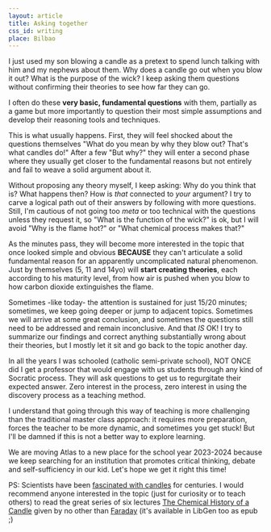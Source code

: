 ```yaml
---
layout: article
title: Asking together
css_id: writing
place: Bilbao
---
```


I just used my son blowing a candle as a pretext to spend lunch talking with him and my nephews about them. Why does a candle go out when you blow it out? What is the purpose of the wick? I keep asking them questions without confirming their theories to see how far they can go.  

I often do these **very basic, fundamental questions** with them, partially as a game but more importantly to question their most simple assumptions and develop their reasoning tools and techniques.

This is what usually happens. First, they will feel shocked about the questions themselves "What do you mean by why they blow out? That's what candles do!" After a few "But why?" they will enter a second phase where they usually get closer to the fundamental reasons but not entirely and fail to weave a solid argument about it. 

Without proposing any theory myself, I keep asking: Why do you think that is? What happens then? How is _that_ connected to _your_ argument? I try to carve a logical path out of their answers by following with more questions. Still, I'm cautious of not going too _meta_ or too technical with the questions unless they request it, so "What is the function of the wick?" is ok, but I will avoid "Why is the flame hot?" or "What chemical process makes that?"

As the minutes pass, they will become more interested in the topic that once looked simple and obvious **BECAUSE** they can't articulate a solid fundamental reason for an apparently uncomplicated natural phenomenon. Just by themselves (5, 11 and 14yo) will **start creating theories**, each according to his maturity level, from how air is pushed when you blow to how carbon dioxide extinguishes the flame. 

Sometimes -like today- the attention is sustained for just 15/20 minutes; sometimes, we keep going deeper or jump to adjacent topics. Sometimes we will arrive at some great conclusion, and sometimes the questions still need to be addressed and remain inconclusive. And that _IS_ OK! I try to summarize our findings and correct anything substantially wrong about their theories, but I mostly let it sit and go back to the topic another day.

In all the years I was schooled (catholic semi-private school), NOT ONCE did I get a professor that would engage with us students through any kind of Socratic process. They will ask questions to get us to regurgitate their expected answer. Zero interest in the process, zero interest in using the discovery process as a teaching method. 

I understand that going through this way of teaching is more challenging than the traditional master class approach: it requires more preparation, forces the teacher to be more dynamic, and sometimes you get stuck! But I'll be damned if this is not a better way to explore learning.

We are moving Atlas to a new place for the school year 2023-2024 because we keep searching for an institution that promotes critical thinking, debate and self-sufficiency in our kid. Let's hope we get it right this time!

PS: Scientists have been [fascinated with candles](https://www.nytimes.com/2021/04/26/science/randall-munroe-candle-xkcd.html) for centuries. I would recommend anyone interested in the topic (just for curiosity or to teach others) to read the great series of six lectures [The Chemical History of a Candle](https://www.bartleby.com/30/7.html) given by no other than [Faraday](https://www.wikiwand.com/en/Michael_Faraday) (it's available in LibGen too as epub ;) 

